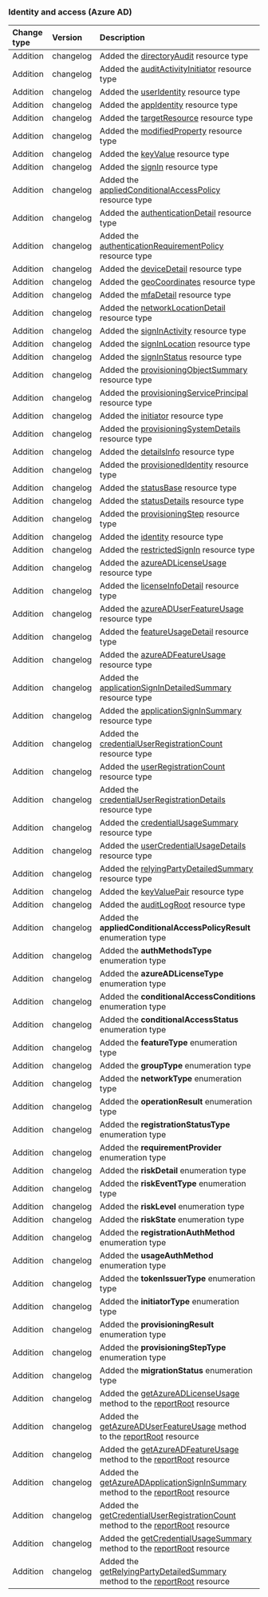 ### Identity and access (Azure AD)

| **Change type** | **Version** | **Description** |
|:---|:---|:---|
|Addition|changelog|Added the [directoryAudit](/graph/api/directoryAudit?view=graph-rest-beta) resource type
|Addition|changelog|Added the [auditActivityInitiator](/graph/api/auditActivityInitiator?view=graph-rest-beta) resource type
|Addition|changelog|Added the [userIdentity](/graph/api/userIdentity?view=graph-rest-beta) resource type
|Addition|changelog|Added the [appIdentity](/graph/api/appIdentity?view=graph-rest-beta) resource type
|Addition|changelog|Added the [targetResource](/graph/api/targetResource?view=graph-rest-beta) resource type
|Addition|changelog|Added the [modifiedProperty](/graph/api/modifiedProperty?view=graph-rest-beta) resource type
|Addition|changelog|Added the [keyValue](/graph/api/keyValue?view=graph-rest-beta) resource type
|Addition|changelog|Added the [signIn](/graph/api/signIn?view=graph-rest-beta) resource type
|Addition|changelog|Added the [appliedConditionalAccessPolicy](/graph/api/appliedConditionalAccessPolicy?view=graph-rest-beta) resource type
|Addition|changelog|Added the [authenticationDetail](/graph/api/authenticationDetail?view=graph-rest-beta) resource type
|Addition|changelog|Added the [authenticationRequirementPolicy](/graph/api/authenticationRequirementPolicy?view=graph-rest-beta) resource type
|Addition|changelog|Added the [deviceDetail](/graph/api/deviceDetail?view=graph-rest-beta) resource type
|Addition|changelog|Added the [geoCoordinates](/graph/api/geoCoordinates?view=graph-rest-beta) resource type
|Addition|changelog|Added the [mfaDetail](/graph/api/mfaDetail?view=graph-rest-beta) resource type
|Addition|changelog|Added the [networkLocationDetail](/graph/api/networkLocationDetail?view=graph-rest-beta) resource type
|Addition|changelog|Added the [signInActivity](/graph/api/signInActivity?view=graph-rest-beta) resource type
|Addition|changelog|Added the [signInLocation](/graph/api/signInLocation?view=graph-rest-beta) resource type
|Addition|changelog|Added the [signInStatus](/graph/api/signInStatus?view=graph-rest-beta) resource type
|Addition|changelog|Added the [provisioningObjectSummary](/graph/api/provisioningObjectSummary?view=graph-rest-beta) resource type
|Addition|changelog|Added the [provisioningServicePrincipal](/graph/api/provisioningServicePrincipal?view=graph-rest-beta) resource type
|Addition|changelog|Added the [initiator](/graph/api/initiator?view=graph-rest-beta) resource type
|Addition|changelog|Added the [provisioningSystemDetails](/graph/api/provisioningSystemDetails?view=graph-rest-beta) resource type
|Addition|changelog|Added the [detailsInfo](/graph/api/detailsInfo?view=graph-rest-beta) resource type
|Addition|changelog|Added the [provisionedIdentity](/graph/api/provisionedIdentity?view=graph-rest-beta) resource type
|Addition|changelog|Added the [statusBase](/graph/api/statusBase?view=graph-rest-beta) resource type
|Addition|changelog|Added the [statusDetails](/graph/api/statusDetails?view=graph-rest-beta) resource type
|Addition|changelog|Added the [provisioningStep](/graph/api/provisioningStep?view=graph-rest-beta) resource type
|Addition|changelog|Added the [identity](/graph/api/identity?view=graph-rest-beta) resource type
|Addition|changelog|Added the [restrictedSignIn](/graph/api/restrictedSignIn?view=graph-rest-beta) resource type
|Addition|changelog|Added the [azureADLicenseUsage](/graph/api/azureADLicenseUsage?view=graph-rest-beta) resource type
|Addition|changelog|Added the [licenseInfoDetail](/graph/api/licenseInfoDetail?view=graph-rest-beta) resource type
|Addition|changelog|Added the [azureADUserFeatureUsage](/graph/api/azureADUserFeatureUsage?view=graph-rest-beta) resource type
|Addition|changelog|Added the [featureUsageDetail](/graph/api/featureUsageDetail?view=graph-rest-beta) resource type
|Addition|changelog|Added the [azureADFeatureUsage](/graph/api/azureADFeatureUsage?view=graph-rest-beta) resource type
|Addition|changelog|Added the [applicationSignInDetailedSummary](/graph/api/applicationSignInDetailedSummary?view=graph-rest-beta) resource type
|Addition|changelog|Added the [applicationSignInSummary](/graph/api/applicationSignInSummary?view=graph-rest-beta) resource type
|Addition|changelog|Added the [credentialUserRegistrationCount](/graph/api/credentialUserRegistrationCount?view=graph-rest-beta) resource type
|Addition|changelog|Added the [userRegistrationCount](/graph/api/userRegistrationCount?view=graph-rest-beta) resource type
|Addition|changelog|Added the [credentialUserRegistrationDetails](/graph/api/credentialUserRegistrationDetails?view=graph-rest-beta) resource type
|Addition|changelog|Added the [credentialUsageSummary](/graph/api/credentialUsageSummary?view=graph-rest-beta) resource type
|Addition|changelog|Added the [userCredentialUsageDetails](/graph/api/userCredentialUsageDetails?view=graph-rest-beta) resource type
|Addition|changelog|Added the [relyingPartyDetailedSummary](/graph/api/relyingPartyDetailedSummary?view=graph-rest-beta) resource type
|Addition|changelog|Added the [keyValuePair](/graph/api/keyValuePair?view=graph-rest-beta) resource type
|Addition|changelog|Added the [auditLogRoot](/graph/api/auditLogRoot?view=graph-rest-beta) resource type
|Addition|changelog|Added the **appliedConditionalAccessPolicyResult** enumeration type
|Addition|changelog|Added the **authMethodsType** enumeration type
|Addition|changelog|Added the **azureADLicenseType** enumeration type
|Addition|changelog|Added the **conditionalAccessConditions** enumeration type
|Addition|changelog|Added the **conditionalAccessStatus** enumeration type
|Addition|changelog|Added the **featureType** enumeration type
|Addition|changelog|Added the **groupType** enumeration type
|Addition|changelog|Added the **networkType** enumeration type
|Addition|changelog|Added the **operationResult** enumeration type
|Addition|changelog|Added the **registrationStatusType** enumeration type
|Addition|changelog|Added the **requirementProvider** enumeration type
|Addition|changelog|Added the **riskDetail** enumeration type
|Addition|changelog|Added the **riskEventType** enumeration type
|Addition|changelog|Added the **riskLevel** enumeration type
|Addition|changelog|Added the **riskState** enumeration type
|Addition|changelog|Added the **registrationAuthMethod** enumeration type
|Addition|changelog|Added the **usageAuthMethod** enumeration type
|Addition|changelog|Added the **tokenIssuerType** enumeration type
|Addition|changelog|Added the **initiatorType** enumeration type
|Addition|changelog|Added the **provisioningResult** enumeration type
|Addition|changelog|Added the **provisioningStepType** enumeration type
|Addition|changelog|Added the **migrationStatus** enumeration type
|Addition|changelog|Added the [getAzureADLicenseUsage](/graph/api/reportRoot-getAzureADLicenseUsage?view=graph-rest-beta) method to the [reportRoot](/graph/api/resources/reportRoot?view=graph-rest-beta) resource
|Addition|changelog|Added the [getAzureADUserFeatureUsage](/graph/api/reportRoot-getAzureADUserFeatureUsage?view=graph-rest-beta) method to the [reportRoot](/graph/api/resources/reportRoot?view=graph-rest-beta) resource
|Addition|changelog|Added the [getAzureADFeatureUsage](/graph/api/reportRoot-getAzureADFeatureUsage?view=graph-rest-beta) method to the [reportRoot](/graph/api/resources/reportRoot?view=graph-rest-beta) resource
|Addition|changelog|Added the [getAzureADApplicationSignInSummary](/graph/api/reportRoot-getAzureADApplicationSignInSummary?view=graph-rest-beta) method to the [reportRoot](/graph/api/resources/reportRoot?view=graph-rest-beta) resource
|Addition|changelog|Added the [getCredentialUserRegistrationCount](/graph/api/reportRoot-getCredentialUserRegistrationCount?view=graph-rest-beta) method to the [reportRoot](/graph/api/resources/reportRoot?view=graph-rest-beta) resource
|Addition|changelog|Added the [getCredentialUsageSummary](/graph/api/reportRoot-getCredentialUsageSummary?view=graph-rest-beta) method to the [reportRoot](/graph/api/resources/reportRoot?view=graph-rest-beta) resource
|Addition|changelog|Added the [getRelyingPartyDetailedSummary](/graph/api/reportRoot-getRelyingPartyDetailedSummary?view=graph-rest-beta) method to the [reportRoot](/graph/api/resources/reportRoot?view=graph-rest-beta) resource
